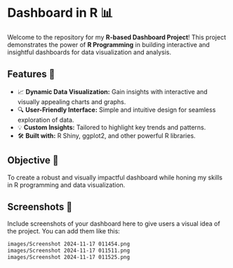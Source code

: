 # Dashboard in R 📊  

Welcome to the repository for my **R-based Dashboard Project**! This project demonstrates the power of **R Programming** in building interactive and insightful dashboards for data visualization and analysis.  

## Features 🚀  
- 📈 **Dynamic Data Visualization:** Gain insights with interactive and visually appealing charts and graphs.  
- 🔍 **User-Friendly Interface:** Simple and intuitive design for seamless exploration of data.  
- 💡 **Custom Insights:** Tailored to highlight key trends and patterns.  
- 🛠️ **Built with:** R Shiny, ggplot2, and other powerful R libraries.  

## Objective 🎯  
To create a robust and visually impactful dashboard while honing my skills in R programming and data visualization.  

## Screenshots 📸  
Include screenshots of your dashboard here to give users a visual idea of the project. You can add them like this:  
```markdown
images/Screenshot 2024-11-17 011454.png 
images/Screenshot 2024-11-17 011511.png
images/Screenshot 2024-11-17 011525.png
```
